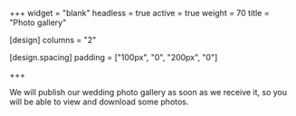 +++
widget = "blank"
headless = true
active = true
weight = 70
title = "Photo gallery"

[design]
  columns = "2"

[design.spacing]
  padding = ["100px", "0", "200px", "0"]

+++

We will publish our wedding photo gallery as soon as we receive it, so you will be able to view and download some photos.
